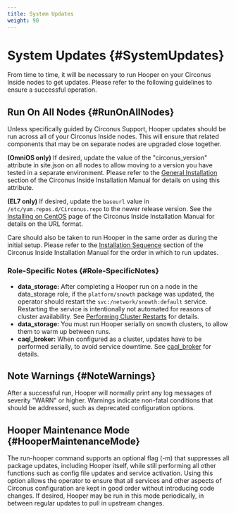 ```yaml
---
title: System Updates
weight: 90
---
```


# System Updates {#SystemUpdates}

From time to time, it will be necessary to run Hooper on your Circonus Inside nodes to get updates.  Please refer to the following guidelines to ensure a successful operation.

## Run On All Nodes {#RunOnAllNodes}

Unless specifically guided by Circonus Support, Hooper updates should be run across all of your Circonus Inside nodes.  This will ensure that related components that may be on separate nodes are upgraded close together.

**(OmniOS only)** If desired, update the value of the "circonus_version" attribute in site.json on all nodes to allow moving to a version you have tested in a separate environment. Please refer to the [General Installation](/circonus/on-premises/installation/installation) section of the Circonus Inside Installation Manual for details on using this attribute.

**(EL7 only)** If desired, update the `baseurl` value in
`/etc/yum.repos.d/Circonus.repo` to the newer release version. See the
[Installing on CentOS](/circonus/on-premises/installation/installation)
page of the Circonus Inside Installation Manual for details on the URL format.

Care should also be taken to run Hooper in the same order as during the initial setup.  Please refer to the [Installation Sequence](/circonus/on-premises/installation/installation#InstallationSequence) section of the Circonus Inside Installation Manual for the order in which to run updates.

### Role-Specific Notes {#Role-SpecificNotes}

 * **data_storage:** After completing a Hooper run on a node in the data_storage role, if the `platform/snowth` package was updated, the operator should restart the `svc:/network/snowth:default` service. Restarting the service is intentionally not automated for reasons of cluster availability. See [Performing Cluster Restarts](/circonus/on-premises/roles-services/data-storage#PerformingClusterRestarts) for details.
 * **data_storage:** You must run Hooper serially on snowth clusters, to allow them to warm up between runs.
 * **caql_broker:** When configured as a cluster, updates have to be performed serially, to avoid service downtime. See [caql_broker](/circonus/on-premises/roles-services/caql-broker/#Updates) for details.

## Note Warnings {#NoteWarnings}
After a successful run, Hooper will normally print any log messages of severity "WARN" or higher.  Warnings indicate non-fatal conditions that should be addressed, such as deprecated configuration options.

## Hooper Maintenance Mode {#HooperMaintenanceMode}
The run-hooper command supports an optional flag (-m) that suppresses all package updates, including Hooper itself, while still performing all other functions such as config file updates and service activation.  Using this option allows the operator to ensure that all services and other aspects of Circonus configuration are kept in good order without introducing code changes.  If desired, Hooper may be run in this mode periodically, in between regular updates to pull in upstream changes.
